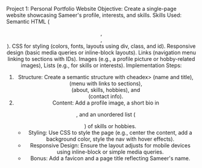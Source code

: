 Project 1: Personal Portfolio Website
Objective: Create a single-page website showcasing Sameer's profile, interests, and skills.
Skills Used:
Semantic HTML (<header> <nav>, <section>, <footer>).
CSS for styling (colors, fonts, layouts using div, class, and id).
Responsive design (basic media queries or inline-block layouts).
Links (navigation menu linking to sections with IDs).
Images (e.g., a profile picture or hobby-related images),
Lists (e.g., for skills or interests).
Implementation Steps:
1. Structure: Create a semantic structure with cheadex> (name and title), <nav> (menu with links to sections), <section> (about, skills, hobbies), and <footer> (contact info).
2. Content: Add a profile image, a short bio in <p>, and an unordered list (<ul>) of skills or hobbies.
3. Styling: Use CSS to style the page (e.g., center the content, add a background color, style the nav with hover effects).
4. Responsive Design: Ensure the layout adjusts for mobile devices using inline-block or simple
media queries.
5. Bonus: Add a favicon and a page title reflecting Sameer's name.
